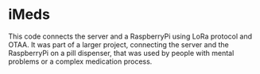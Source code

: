 # iMeds
This code connects the server and a RaspberryPi using LoRa protocol and OTAA. It was part of a larger project, connecting the server and the RaspberryPi on a pill dispenser, that was used by people with mental problems or a complex medication process.
